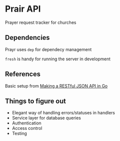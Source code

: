 # Prair API

Prayer request tracker for churches

## Dependencies

Prayr uses `dep` for dependecy management

`fresh` is handy for running the server in development

## References

Basic setup from [Making a RESTful JSON API in Go](https://thenewstack.io/make-a-restful-json-api-go/)

## Things to figure out

* Elegant way of handling errors/statuses in handlers
* Service layer for database queries
* Authentication
* Access control
* Testing
